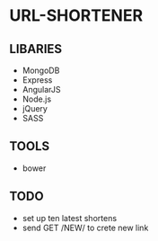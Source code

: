 # URL-SHORTENER

## LIBARIES
* MongoDB
* Express
* AngularJS
* Node.js
* jQuery
* SASS

## TOOLS
* bower


## TODO
* set up ten latest shortens
* send GET /NEW/ to crete new link